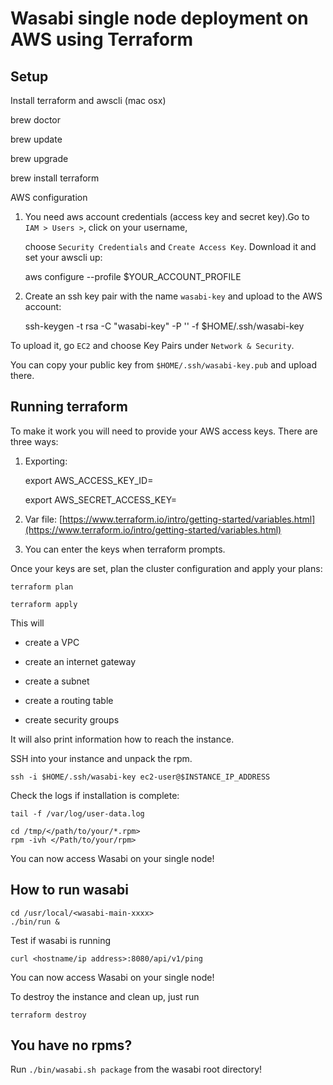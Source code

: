 # Wasabi single node deployment on AWS using Terraform

## Setup

Install terraform and awscli (mac osx)

brew doctor

brew update

brew upgrade

brew install terraform

AWS configuration

1. You need aws account credentials (access key and secret key).Go to `IAM > Users >`, click on your username,

   choose `Security Credentials` and `Create Access Key`. Download it and set your awscli up:

      aws configure --profile $YOUR_ACCOUNT_PROFILE

2. Create an ssh key pair with the name `wasabi-key` and upload to the AWS account:
    
    ssh-keygen -t rsa -C "wasabi-key" -P '' -f $HOME/.ssh/wasabi-key

To upload it, go `EC2` and choose Key Pairs under `Network & Security`.

You can copy your public key from `$HOME/.ssh/wasabi-key.pub` and upload there.


## Running terraform

To make it work you will need to provide your AWS access keys. There are three ways:


1. Exporting:

    export AWS_ACCESS_KEY_ID=<Your AWS Access key>

    export AWS_SECRET_ACCESS_KEY=<Your AWS secret key>

2. Var file: [https://www.terraform.io/intro/getting-started/variables.html](https://www.terraform.io/intro/getting-started/variables.html)

3. You can enter the keys when terraform prompts.

Once your keys are set, plan the cluster configuration and apply your plans:

    terraform plan

    terraform apply

This will

- create a VPC

- create an internet gateway

- create a subnet

- create a routing table

- create security groups


It will also print information how to reach the instance.

SSH into your instance and unpack the rpm.

    ssh -i $HOME/.ssh/wasabi-key ec2-user@$INSTANCE_IP_ADDRESS

Check the logs if installation is complete:

    tail -f /var/log/user-data.log

    cd /tmp/</path/to/your/*.rpm>
    rpm -ivh </Path/to/your/rpm>

You can now access Wasabi on your single node!

## How to run wasabi

    cd /usr/local/<wasabi-main-xxxx>
    ./bin/run &


Test if wasabi is running

    curl <hostname/ip address>:8080/api/v1/ping

You can now access Wasabi on your single node!



To destroy the instance and clean up, just run

    terraform destroy


## You have no rpms?
Run `./bin/wasabi.sh package` from the wasabi root directory!
